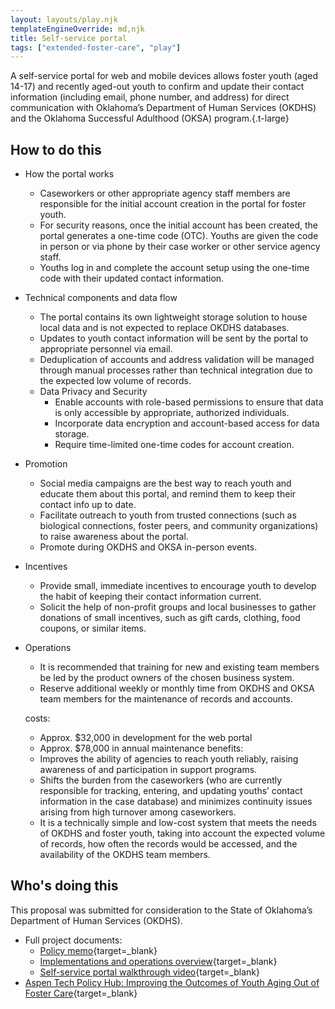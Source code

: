 ```yaml
---
layout: layouts/play.njk
templateEngineOverride: md,njk
title: Self-service portal
tags: ["extended-foster-care", "play"]
---
```


A self-service portal for web and mobile devices allows foster youth (aged 14-17) and recently aged-out youth to confirm and update their contact information (including email, phone number, and address) for direct communication with Oklahoma’s Department of Human Services (OKDHS) and the Oklahoma Successful Adulthood (OKSA) program.{.t-large}

## How to do this

* How the portal works
  * Caseworkers or other appropriate agency staff members are responsible for the initial account creation in the portal for foster youth.
  * For security reasons, once the initial account has been created, the portal generates a one-time code (OTC). Youths are given the code in person or via phone by their case worker or other service agency staff.
  * Youths log in and complete the account setup using the one-time code with their updated contact information.
* Technical components and data flow
  * The portal contains its own lightweight storage solution to house local data and is not expected to replace OKDHS databases.
  * Updates to youth contact information will be sent by the portal to appropriate personnel via email.
  * Deduplication of accounts and address validation will be managed through manual processes rather than technical integration due to the expected low volume of records.
  * Data Privacy and Security
      * Enable accounts with role-based permissions to ensure that data is only accessible by appropriate, authorized individuals.
      * Incorporate data encryption and account-based access for data storage.
      * Require time-limited one-time codes for account creation.
* Promotion
  * Social media campaigns are the best way to reach youth and educate them about this portal, and remind them to keep their contact info up to date.
  * Facilitate outreach to youth from trusted connections (such as biological connections, foster peers, and community organizations) to raise awareness about the portal.
  * Promote during OKDHS and OKSA in-person events.
* Incentives
  * Provide small, immediate incentives to encourage youth to develop the habit of keeping their contact information current.
  * Solicit the help of non-profit groups and local businesses to gather donations of small incentives, such as gift cards, clothing, food coupons, or similar items.
* Operations
  * It is recommended that training for new and existing team members be led by the product owners of the chosen business system.
  * Reserve additional weekly or monthly time from  OKDHS and OKSA team members for the maintenance of records and accounts.

  costs:
    - Approx. $32,000 in development for the web portal
    - Approx. $78,000 in annual maintenance
  benefits:
    - Improves the ability of agencies to reach youth reliably, raising awareness of and participation in support programs.
    - Shifts the burden from the caseworkers (who are currently responsible for tracking, entering, and updating youths’ contact information in the case database) and minimizes continuity issues arising from high turnover among caseworkers.
    - It is a technically simple and low-cost system that meets the needs of OKDHS and foster youth, taking into account the expected volume of records, how often the records would be accessed, and the availability of the OKDHS team members.

## Who's doing this

This proposal was submitted for consideration to the State of Oklahoma’s Department of Human Services (OKDHS).

* Full project documents:
  * [Policy memo](https://www.aspentechpolicyhub.org/wp-content/uploads/Oklahoma-1-Memo-2023.pdf){target=_blank}
  * [Implementations and operations overview](https://www.aspentechpolicyhub.org/wp-content/uploads/Oklahoma-1-Implementation-Operations-Overview-2023.pdf){target=_blank}
  * [Self-service portal walkthrough video](https://vimeo.com/820718593/5bda54cf4d){target=_blank}
* [Aspen Tech Policy Hub: Improving the Outcomes of Youth Aging Out of Foster Care](https://www.aspentechpolicyhub.org/project/improving-the-outcomes-of-youth-aging-out-of-fostercare/){target=_blank}